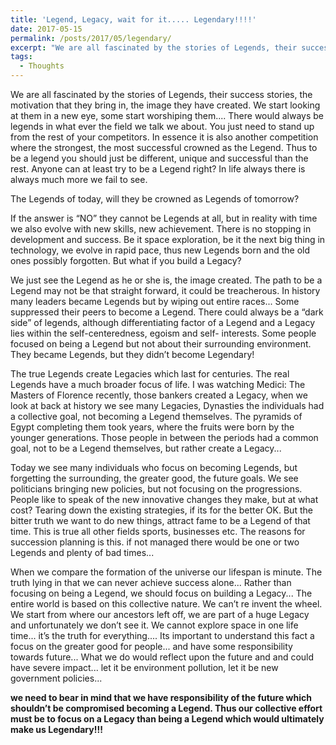 ```yaml
---
title: 'Legend, Legacy, wait for it..... Legendary!!!!'
date: 2017-05-15
permalink: /posts/2017/05/legendary/
excerpt: "We are all fascinated by the stories of Legends, their success stories, the motivation that they bring in, the image they have created. We start looking at them in a new eye, some start worshiping them.... There would always be legends in what ever the field we talk we about. You just need to stand up from the rest of your competitors. In essence it is also another competition where the strongest, the most successful crowned as the Legend. Thus to be a legend you should just be different, unique and successful than the rest. Anyone can at least try to be a Legend right? In life always there is always much more we fail to see."
tags:
  - Thoughts
---
```

We are all fascinated by the stories of Legends, their success stories, the motivation that they bring in, the image they have created. We start looking at them in a new eye, some start worshiping them.... There would always be legends in what ever the field we talk we about. You just need to stand up from the rest of your competitors. In essence it is also another competition where the strongest, the most successful crowned as the Legend. Thus to be a legend you should just be different, unique and successful than the rest. Anyone can at least try to be a Legend right? In life always there is always much more we fail to see.

The Legends of today, will they be crowned as Legends of tomorrow?

If the answer is “NO” they cannot be Legends at all, but in reality with time we also evolve with new skills, new achievement. There is no stopping in development and success. Be it space exploration, be it the next big thing in technology, we evolve in rapid pace, thus new Legends born and the old ones possibly forgotten. But what if you build a Legacy?

We just see the Legend as he or she is, the image created. The path to be a Legend may not be that straight forward, it could be treacherous. In history many leaders became Legends but by wiping out entire races... Some suppressed their peers to become a Legend. There could always be a “dark side” of legends, although differentiating factor of a Legend and a Legacy lies within the self-centeredness, egoism and self- interests. Some people focused on being a Legend but not about their surrounding environment. They became Legends, but they didn’t become Legendary!

The true Legends create Legacies which last for centuries. The real Legends have a much broader focus of life. I was watching Medici: The Masters of Florence recently, those bankers created a Legacy, when we look at back at history we see many Legacies, Dynasties the individuals had a collective goal, not becoming a Legend themselves. The pyramids of Egypt completing them took years, where the fruits were born by the younger generations. Those people in between the periods had a common goal, not to be a Legend themselves, but rather create a Legacy...

Today we see many individuals who focus on becoming Legends, but forgetting the surrounding, the greater good, the future goals. We see politicians bringing new policies, but not focusing on the progressions. People like to speak of the new innovative changes they make, but at what cost? Tearing down the existing strategies, if its for the better OK. But the bitter truth we want to do new things, attract fame to be a Legend of that time. This is true all other fields sports, businesses etc. The reasons for succession planning is this. if not managed there would be one or two Legends and plenty of bad times...

When we compare the formation of the universe our lifespan is minute. The truth lying in that we can never achieve success alone... Rather than focusing on being a Legend, we should focus on building a Legacy... The entire world is based on this collective nature. We can’t re invent the wheel. We start from where our ancestors left off, we are part of a huge Legacy and unfortunately we don’t see it. We cannot explore space in one life time... it’s the truth for everything.... Its important to understand this fact a focus on the greater good for people... and have some responsibility towards future... What we do would reflect upon the future and and could have severe impact... let it be environment pollution, let it be new government policies...

**we need to bear in mind that we have responsibility of the future which shouldn’t be compromised becoming a Legend. Thus our collective effort must be to focus on a Legacy than being a Legend which would ultimately make us Legendary!!!**
